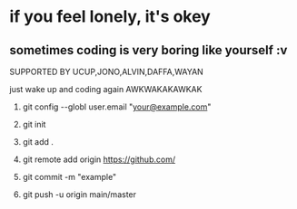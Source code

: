 # if you feel lonely, it's okey 
## sometimes coding is very boring like yourself :v

SUPPORTED BY UCUP,JONO,ALVIN,DAFFA,WAYAN


just wake up and coding again AWKWAKAKAWKAK 



1. git config --globl user.email "your@example.com"

2. git init 

3. git add . 

4. git remote add origin https://github.com/

5. git commit -m "example"

6. git push -u origin main/master